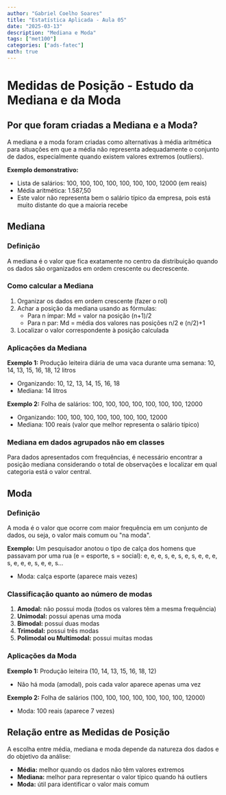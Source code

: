 ```yaml
---
author: "Gabriel Coelho Soares"
title: "Estatística Aplicada - Aula 05"
date: "2025-03-13"
description: "Mediana e Moda"
tags: ["met100"]
categories: ["ads-fatec"]
math: true
---
```


# Medidas de Posição - Estudo da Mediana e da Moda

## Por que foram criadas a Mediana e a Moda?

A mediana e a moda foram criadas como alternativas à média aritmética para
situações em que a média não representa adequadamente o conjunto de dados,
especialmente quando existem valores extremos (outliers).

**Exemplo demonstrativo:**

- Lista de salários: 100, 100, 100, 100, 100, 100, 100, 12000 (em reais)
- Média aritmética: 1.587,50
- Este valor não representa bem o salário típico da empresa, pois está muito
distante do que a maioria recebe

## Mediana

### Definição

A mediana é o valor que fica exatamente no centro da distribuição quando os
dados são organizados em ordem crescente ou decrescente.

### Como calcular a Mediana

1. Organizar os dados em ordem crescente (fazer o rol)
2. Achar a posição da mediana usando as fórmulas:
   - Para n ímpar: Md = valor na posição (n+1)/2
   - Para n par: Md = média dos valores nas posições n/2 e (n/2)+1
3. Localizar o valor correspondente à posição calculada

### Aplicações da Mediana

**Exemplo 1:** Produção leiteira diária de uma vaca durante uma semana: 10,
14, 13, 15, 16, 18, 12 litros

- Organizando: 10, 12, 13, 14, 15, 16, 18
- Mediana: 14 litros

**Exemplo 2:** Folha de salários: 100, 100, 100, 100, 100, 100, 100, 12000

- Organizando: 100, 100, 100, 100, 100, 100, 100, 12000
- Mediana: 100 reais (valor que melhor representa o salário típico)

### Mediana em dados agrupados não em classes

Para dados apresentados com frequências, é necessário encontrar a posição
mediana considerando o total de observações e localizar em qual categoria
está o valor central.

## Moda

### Definição

A moda é o valor que ocorre com maior frequência em um conjunto de dados,
ou seja, o valor mais comum ou "na moda".

**Exemplo:** Um pesquisador anotou o tipo de calça dos homens que passavam
por uma rua (e = esporte, s = social): e, e, e, s, e, s, e, s, e, e, e, s,
e, e, e, s, e, e, s...

- Moda: calça esporte (aparece mais vezes)

### Classificação quanto ao número de modas

1. **Amodal:** não possui moda (todos os valores têm a mesma frequência)
2. **Unimodal:** possui apenas uma moda
3. **Bimodal:** possui duas modas
4. **Trimodal:** possui três modas
5. **Polimodal ou Multimodal:** possui muitas modas

### Aplicações da Moda

**Exemplo 1:** Produção leiteira (10, 14, 13, 15, 16, 18, 12)

- Não há moda (amodal), pois cada valor aparece apenas uma vez

**Exemplo 2:** Folha de salários (100, 100, 100, 100, 100, 100, 100, 12000)

- Moda: 100 reais (aparece 7 vezes)

## Relação entre as Medidas de Posição

A escolha entre média, mediana e moda depende da natureza dos dados e do
objetivo da análise:

- **Média:** melhor quando os dados não têm valores extremos
- **Mediana:** melhor para representar o valor típico quando há outliers
- **Moda:** útil para identificar o valor mais comum
